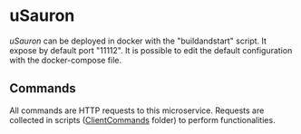 # uSauron

*uSauron* can be deployed in docker with the "buildandstart" script. It expose by default port "11112". It is possible to edit the default configuration with the docker-compose file. 

## Commands

All commands are HTTP requests to this microservice. Requests are collected in scripts ([ClientCommands](https://github.com/uDEVOPS2020/Tool-PoC/blob/main/uSauron/ClientCommands) folder) to perform functionalities.
